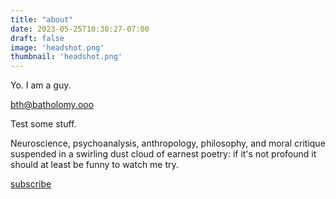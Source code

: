 ```yaml
---
title: "about"
date: 2023-05-25T10:30:27-07:00
draft: false
image: 'headshot.png'
thumbnail: 'headshot.png'
---
```


Yo. I am a guy.

bth@batholomy.ooo

Test some stuff.

Neuroscience, psychoanalysis, anthropology, philosophy, and moral critique suspended in a swirling dust cloud of earnest poetry: if it's not profound it should at least be funny to watch me try.


[subscribe](https://tinyletter.com/bartholomy)
